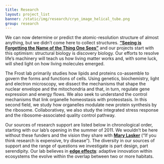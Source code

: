 ```yaml
---
title: Research
layout: project_list
banner: /static/img/research/cryo_image_helical_tube.png
group: research
---
```

We can now determine or predict the atomic-resolution structure of almost anything, but we didn’t come here to collect structures. **[“Seeing is Forgetting the Name of the Thing One Sees”](https://www.amazon.com/Seeing-Forgetting-Name-Thing-Sees/dp/0520049209/ref=pd_lpo_sbs_14_t_0?_encoding=UTF8&psc=1&refRID=X1XJJQ0FF6GRVDMQ638H)** and our projects start with this optimism: structural biology is discovery biology. Our efforts to resolve life’s machinery will teach us how living matter works and, with some luck, will shed light on how living molecules emerged.<br>

The Frost lab primarily studies how lipids and proteins co-assemble to govern the forms and functions of cells. Using genetics, biochemistry, light and electron microscopy, we dissect the mechanisms that shape the nuclear envelope and the mitochondria and that, in turn, regulate gene expression and energy flows. We also seek to understand the control mechanisms that link organelle homeostasis with proteostasis. In this second field, we study how organelles modulate new protein synthesis by the ribosome. Collaborativey, we also study the integrated stress response and the ribosome-associated quality control pathway.<br>

Our sources of research support are listed below in chronological order, starting with our lab’s opening in the summer of 2011. We wouldn’t be here without these funders and the vision they share with **[Mary Lasker](https://en.wikiquote.org/wiki/Mary_Lasker)** (“If you think research is expensive, try disease”). The diversity in our sources of support and the range of questions we investigate is part design, part serendipity. Our lab believes in **[edge effects](https://en.wikipedia.org/wiki/Edge_effects)**: adaptive innovation within ecosystems the evolve within the overlap between two or more habitats.
